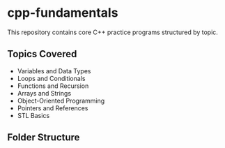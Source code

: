 # cpp-fundamentals

This repository contains core C++ practice programs structured by topic.

## Topics Covered
- Variables and Data Types
- Loops and Conditionals
- Functions and Recursion
- Arrays and Strings
- Object-Oriented Programming
- Pointers and References
- STL Basics

## Folder Structure
